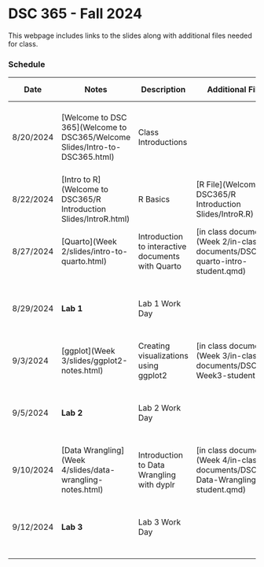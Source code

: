# DSC 365 - Fall 2024

This webpage includes links to the slides along with additional files needed for class. 

### Schedule

Date | Notes | Description | Additional Files | Homework Assigned
---- | ---- | --- | --- | ---
8/20/2024 | [Welcome to DSC 365](Welcome to DSC365/Welcome Slides/Intro-to-DSC365.html) | Class Introductions | | Download R/R Studio **due Thursday August 22 at 11:59 pm**
8/22/2024 | [Intro to R](Welcome to DSC365/R Introduction Slides/IntroR.html) | R Basics |[R File](Welcome to DSC365/R Introduction Slides/IntroR.R) | 
8/27/2024 | [Quarto](Week 2/slides/intro-to-quarto.html) | Introduction to interactive documents with Quarto  |[in class document](Week 2/in-class-documents/DSC365-quarto-intro-student.qmd) | 
8/29/2024 | **Lab 1** | Lab 1 Work Day | | **Due** Thursday September 5 at 11:59 pm in Blueline
9/3/2024 | [ggplot](Week 3/slides/ggplot2-notes.html) | Creating visualizations using ggplot2  |[in class document](Week 3/in-class-documents/DSC365-Week3-student.qmd) | 
9/5/2024 | **Lab 2** | Lab 2 Work Day | | **Due** Tuesday September 10 at 11:59 pm in Blueline
9/10/2024 | [Data Wrangling](Week 4/slides/data-wrangling-notes.html) | Introduction to Data Wrangling with dyplr  |[in class document](Week 4/in-class-documents/DSC365-Data-Wrangling-student.qmd) | 
9/12/2024 | **Lab 3** | Lab 3 Work Day | | **Due** Tuesday September 26 at 11:59 pm in Blueline

